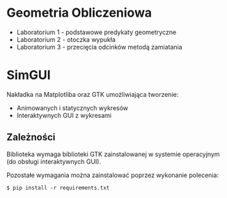 Geometria Obliczeniowa
======================

* Laboratorium 1 - podstawowe predykaty geometryczne
* Laboratorium 2 - otoczka wypukła
* Laboratorium 3 - przecięcia odcinków metodą zamiatania

# SimGUI

Nakładka na Matplotliba oraz GTK umożliwiająca tworzenie:

* Animowanych i statycznych wykresów
* Interaktywnych GUI z wykresami

## Zależności

Biblioteka wymaga biblioteki GTK zainstalowanej w systemie operacyjnym (do obsługi interaktywnych GUI).

Pozostałe wymagania można zainstalować poprzez wykonanie polecenia:

`$ pip install -r requirements.txt`
 